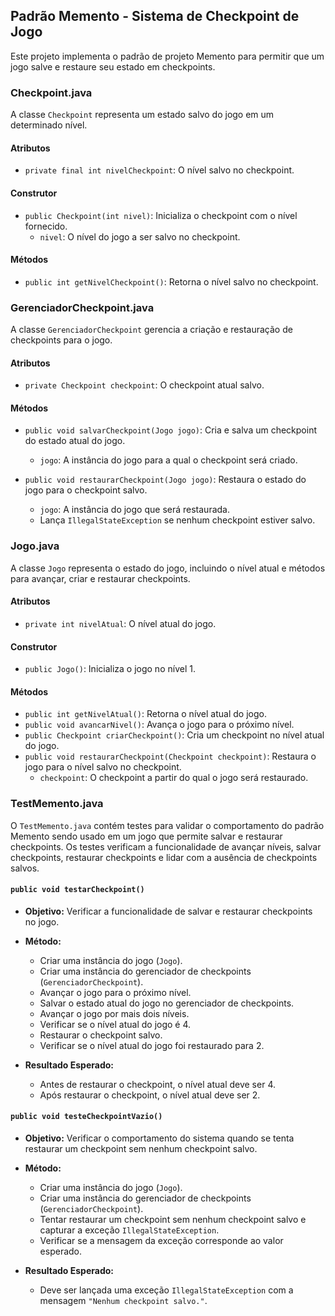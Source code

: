 ## Padrão Memento - Sistema de Checkpoint de Jogo
Este projeto implementa o padrão de projeto Memento para permitir que um jogo salve e restaure seu estado em checkpoints.

### Checkpoint.java

A classe `Checkpoint` representa um estado salvo do jogo em um determinado nível.

#### Atributos

-   `private final int nivelCheckpoint`: O nível salvo no checkpoint.

#### Construtor

-   `public Checkpoint(int nivel)`: Inicializa o checkpoint com o nível fornecido.
    -   `nivel`: O nível do jogo a ser salvo no checkpoint.

#### Métodos

-   `public int getNivelCheckpoint()`: Retorna o nível salvo no checkpoint.

### GerenciadorCheckpoint.java

A classe `GerenciadorCheckpoint` gerencia a criação e restauração de checkpoints para o jogo.

#### Atributos

-   `private Checkpoint checkpoint`: O checkpoint atual salvo.

#### Métodos

-   `public void salvarCheckpoint(Jogo jogo)`: Cria e salva um checkpoint do estado atual do jogo.
    
    -   `jogo`: A instância do jogo para a qual o checkpoint será criado.
-   `public void restaurarCheckpoint(Jogo jogo)`: Restaura o estado do jogo para o checkpoint salvo.
    
    -   `jogo`: A instância do jogo que será restaurada.
    -   Lança `IllegalStateException` se nenhum checkpoint estiver salvo.

### Jogo.java

A classe `Jogo` representa o estado do jogo, incluindo o nível atual e métodos para avançar, criar e restaurar checkpoints.

#### Atributos

-   `private int nivelAtual`: O nível atual do jogo.

#### Construtor

-   `public Jogo()`: Inicializa o jogo no nível 1.

#### Métodos

-   `public int getNivelAtual()`: Retorna o nível atual do jogo.
-   `public void avancarNivel()`: Avança o jogo para o próximo nível.
-   `public Checkpoint criarCheckpoint()`: Cria um checkpoint no nível atual do jogo.
-   `public void restaurarCheckpoint(Checkpoint checkpoint)`: Restaura o jogo para o nível salvo no checkpoint.
    -   `checkpoint`: O checkpoint a partir do qual o jogo será restaurado.


### TestMemento.java

O `TestMemento.java` contém testes para validar o comportamento do padrão Memento sendo usado em um jogo que permite salvar e restaurar checkpoints. Os testes verificam a funcionalidade de avançar níveis, salvar checkpoints, restaurar checkpoints e lidar com a ausência de checkpoints salvos.

#### `public void testarCheckpoint()`

-   **Objetivo:** Verificar a funcionalidade de salvar e restaurar checkpoints no jogo.

-   **Método:**

    -   Criar uma instância do jogo (`Jogo`).
    -   Criar uma instância do gerenciador de checkpoints (`GerenciadorCheckpoint`).
    -   Avançar o jogo para o próximo nível.
    -   Salvar o estado atual do jogo no gerenciador de checkpoints.
    -   Avançar o jogo por mais dois níveis.
    -   Verificar se o nível atual do jogo é 4.
    -   Restaurar o checkpoint salvo.
    -   Verificar se o nível atual do jogo foi restaurado para 2.
-   **Resultado Esperado:**

    -   Antes de restaurar o checkpoint, o nível atual deve ser 4.
    -   Após restaurar o checkpoint, o nível atual deve ser 2.

#### `public void testeCheckpointVazio()`

-   **Objetivo:** Verificar o comportamento do sistema quando se tenta restaurar um checkpoint sem nenhum checkpoint salvo.

-   **Método:**

    -   Criar uma instância do jogo (`Jogo`).
    -   Criar uma instância do gerenciador de checkpoints (`GerenciadorCheckpoint`).
    -   Tentar restaurar um checkpoint sem nenhum checkpoint salvo e capturar a exceção `IllegalStateException`.
    -   Verificar se a mensagem da exceção corresponde ao valor esperado.
-   **Resultado Esperado:**

    -   Deve ser lançada uma exceção `IllegalStateException` com a mensagem `"Nenhum checkpoint salvo."`.